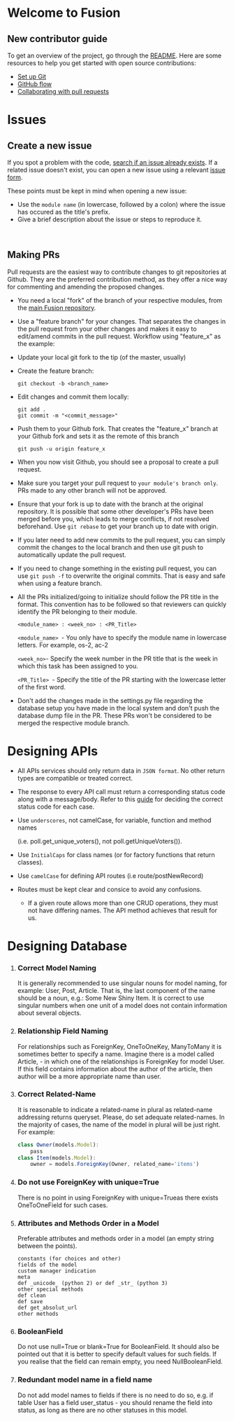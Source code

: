 # Welcome to Fusion

## New contributor guide

To get an overview of the project, go through the [README](README.md). Here are some resources to help you get started with open source contributions:

- [Set up Git](https://docs.github.com/en/get-started/quickstart/set-up-git)
- [GitHub flow](https://docs.github.com/en/get-started/quickstart/github-flow)
- [Collaborating with pull requests](https://docs.github.com/en/github/collaborating-with-pull-requests)



# Issues

## Create a new issue

If you spot a problem with the code, [search if an issue already exists](https://docs.github.com/en/github/searching-for-information-on-github/searching-on-github/searching-issues-and-pull-requests#search-by-the-title-body-or-comments). If a related issue doesn't exist, you can open a new issue using a relevant [issue form](https://github.com/github/docs/issues/new/choose). 

These points must be kept in mind when opening a new issue: 
- Use the `module name` (in lowercase, followed by a colon) where the issue has occured as the title's prefix.
- Give a brief description about the issue or steps to reproduce it.

<br>

## Making PRs

Pull requests are the easiest way to contribute changes to git repositories at Github. They are the preferred contribution method, as they offer a nice way for commenting and amending the proposed changes.

- You need a local "fork" of the branch of your respective modules, from the [main Fusion repository](https://github.com/FusionIIIT/Fusion).

- Use a "feature branch" for your changes. That separates the changes in the pull request from your other changes and makes it easy to edit/amend commits in the pull request. Workflow using "feature_x" as the example:

- Update your local git fork to the tip (of the master, usually)

- Create the feature branch:
    ```
    git checkout -b <branch_name>
    ```

- Edit changes and commit them locally:
    ```
    git add .
    git commit -m "<commit_message>"
    ```

- Push them to your Github fork. That creates the "feature_x" branch at your Github fork and sets it as the remote of this branch
    ```
    git push -u origin feature_x
    ```

- When you now visit Github, you should see a proposal to create a pull request. 

- Make sure you target your pull request to `your module's branch only`. PRs made to any other branch will not be approved.

- Ensure that your fork is up to date with the branch at the original repository. It is possible that some other developer's PRs have been merged before you, which leads to merge conflicts, if not resolved beforehand. Use `git rebase` to get your branch up to date with origin. 

- If you later need to add new commits to the pull request, you can simply commit the changes to the local branch and then use git push to automatically update the pull request.

- If you need to change something in the existing pull request, you can use `git push -f` to overwrite the original commits. That is easy and safe when using a feature branch.

- All the PRs initialized/going to initialize should follow the PR title in the format. This convention has to be followed so that reviewers can quickly identify the PR belonging to their module.

    ```
    <module_name> : <week_no> : <PR_Title>
    ```

    `<module_name> `- You only have to specify the module name in lowercase letters. For example, os-2, ac-2

    ` <week_no> `- Specify the week number in the PR title that is the week in which this task has been assigned to you.

    `<PR_Title> `- Specify the title of the PR starting with the lowercase letter of the first word.

- Don't add the changes made in the settings.py file regarding the database setup you have made in the local system and don't push the database dump file in the PR. These PRs won't be considered to be merged the respective module branch.


# Designing APIs

- All APIs services should only return data in `JSON format`. No other return types are compatible or treated correct.

- The response to every API call must return a corresponding status code along with a message/body. Refer to this [guide](https://restfulapi.net/http-status-codes/) for deciding the correct status code for each case.

- Use `underscores`, not camelCase, for variable, function and method names

    (i.e. poll.get_unique_voters(), not poll.getUniqueVoters()).

- Use `InitialCaps` for class names (or for factory functions that return classes).

- Use `camelCase` for defining API routes (i.e route/postNewRecord)

- Routes must be kept clear and consice to avoid any confusions.
    - If a given route allows more than one CRUD operations, they must not have differing names. The API method achieves that result for us.
    

# Designing Database

1. ### Correct Model Naming
    It is generally recommended to use singular nouns for model naming, for example: User, Post, Article. That is, the last component of the name should be a noun, e.g.: Some New Shiny Item. It is correct to use singular numbers when one unit of a model does not contain information about several objects.

2. ### Relationship Field Naming
    For relationships such as ForeignKey, OneToOneKey, ManyToMany it is sometimes better to specify a name. Imagine there is a model called Article, - in which one of the relationships is ForeignKey for model User. If this field contains information about the author of the article, then author will be a more appropriate name than user.

3. ### Correct Related-Name
    It is reasonable to indicate a related-name in plural as related-name addressing returns queryset. Please, do set adequate related-names. In the majority of cases, the name of the model in plural will be just right. For example:

    ```js
    class Owner(models.Model):
        pass
    class Item(models.Model):
        owner = models.ForeignKey(Owner, related_name='items')
    ```

4. ### Do not use ForeignKey with unique=True
    There is no point in using ForeignKey with unique=Trueas there exists OneToOneField for such cases.

5. ### Attributes and Methods Order in a Model
    Preferable attributes and methods order in a model (an empty string between the points).
    ```
    constants (for choices and other)
    fields of the model
    custom manager indication
    meta
    def _unicode_ (python 2) or def _str_ (python 3)
    other special methods
    def clean
    def save
    def get_absolut_url
    other methods
    ```

6. ### BooleanField
    Do not use null=True or blank=True for BooleanField. It should also be pointed out that it is better to specify default values for such fields. If you realise that the field can remain empty, you need NullBooleanField.

7. ### Redundant model name in a field name
    Do not add model names to fields if there is no need to do so, e.g. if table User has a field user_status - you should rename the field into status, as long as there are no other statuses in this model.